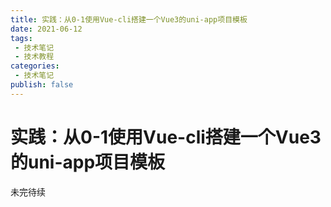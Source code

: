 ```yaml
---
title: 实践：从0-1使用Vue-cli搭建一个Vue3的uni-app项目模板
date: 2021-06-12
tags:
 - 技术笔记
 - 技术教程
categories:
 - 技术笔记
publish: false
---
```

# 实践：从0-1使用Vue-cli搭建一个Vue3的uni-app项目模板

未完待续

<comment/>
<tongji/>